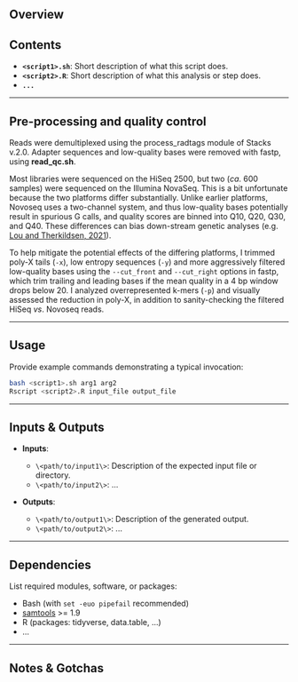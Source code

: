 ## Overview

## Contents

* **`<script1>.sh`**: Short description of what this script does.
* **`<script2>.R`**: Short description of what this analysis or step does.
* **`...`**

---

## Pre-processing and quality control

Reads were demultiplexed using the process_radtags module of Stacks v.2.0. Adapter sequences and low-quality bases were removed with fastp, using **read_qc.sh**.

Most libraries were sequenced on the HiSeq 2500, but two (*ca*. 600 samples) were sequenced on the Illumina NovaSeq. This is a bit unfortunate because the two platforms differ substantially. Unlike earlier platforms, Novoseq uses a two-channel system, and thus low-quality bases potentially result in spurious G calls, and quality scores are binned into Q10, Q20, Q30, and Q40. These differences can bias down-stream genetic analyses (e.g. [Lou and Therkildsen, 2021](https://doi.org/10.1111/1755-0998.13559)).

To help mitigate the potential effects of the differing platforms, I trimmed poly-X tails (`-x`), low entropy sequences (``-y``) and more aggressively filtered low-quality bases using the `--cut_front` and `--cut_right` options in fastp, which trim trailing and leading bases if the mean quality in a 4 bp window drops below 20. I analyzed overrepresented k-mers (`-p`) and visually assessed the reduction in poly-X, in addition to sanity-checking the filtered HiSeq *vs*. Novoseq reads.

---


## Usage

Provide example commands demonstrating a typical invocation:

```bash
bash <script1>.sh arg1 arg2
Rscript <script2>.R input_file output_file
```

---

## Inputs & Outputs

* **Inputs**:

  * `\<path/to/input1\>`: Description of the expected input file or directory.
  * `\<path/to/input2\>`: ...
* **Outputs**:

  * `\<path/to/output1\>`: Description of the generated output.
  * `\<path/to/output2\>`: ...

---

## Dependencies

List required modules, software, or packages:

* Bash (with `set -euo pipefail` recommended)
* [samtools](https://www.htslib.org/) >= 1.9
* R (packages: tidyverse, data.table, ...)
* ...

---

## Notes & Gotchas



